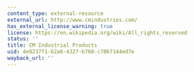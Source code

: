```yaml
---
content_type: external-resource
external_url: http://www.cmindustries.com/
has_external_license_warning: true
license: https://en.wikipedia.org/wiki/All_rights_reserved
status: ''
title: CM Industrial Products
uid: 4e8237f1-b2a6-4327-b760-c7067144ed7e
wayback_url: ''
---
```

